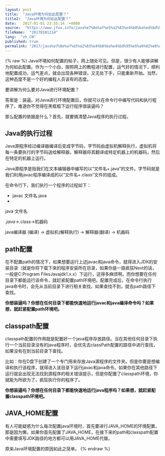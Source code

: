 ```yaml
---
layout: post
title:  "Java环境为何如此配置？"
title2:  "Java环境为何如此配置？"
date:   2017-01-01 23:55:14  +0800
source:  "https://www.jfox.info/java%e7%8e%af%e5%a2%83%e4%b8%ba%e4%bd%95%e5%a6%82%e6%ad%a4%e9%85%8d%e7%bd%ae.html"
fileName:  "20170101214"
lang:  "zh_CN"
published: true
permalink: "2017/java%e7%8e%af%e5%a2%83%e4%b8%ba%e4%bd%95%e5%a6%82%e6%ad%a4%e9%85%8d%e7%bd%ae.html"
---
```

{% raw %}
Java环境如何配置的帖子，网上随处可见。但是，很少有人能够讲解为何如此配置。作为一个小白，按照网上的教程进行配置，运气好的情况下，顺利地配置成功，运气差点，就会出现各种错误，又无处下手，只能重新开始。当然，这种态度不是一个好的编程人员该有的态度。

要讲解为何么要对Java进行环境配置？

答案是：装逼。对Java进行环境配置后，你就可以在命令行中编写代码和执行程序了，难道你不觉得在黑框框下运行程序很装逼吗？

那么配置的依据是什么？首先，就要搞清楚Java程序的执行过程。

## Java的执行过程

Java源程序经过编译器编译后变成字节码，字节码由虚拟机解释执行，虚拟机将每一条要执行的字节码送给解释器，解释器将其翻译成特定机器上的机器码，然后在特定的机器上运行。

Java源程序是指我们在文本编辑器中编写的以“文件名+.java”的文件。字节码就是我们利用javac程序编译成的以“文件名+.class”文件的组成。

在命令行下，我们执行一个程序的过程如下：

- javac 文件名.java 
- 
java 文件名 

*.java→*.class→机器码

 java编译器 (编译) → 虚拟机(解释执行) → 解释器(翻译) → 机器码

## path配置

在不配置path的情况下，如果想要运行上述javac和java命令，就得进入JDK的安装目录（就是你将下载下来的程序安装所在目录，如果你是一路疯狂Next的话，一般是C:Program FilesJavajdk1.x.x）下运行，这得多麻烦啊。而你想要在任何目录下都能运行该命令，就赶紧配置path环境吧。配置完成后，在命令行执行java命令时，会先从当前目录下进行相关查找，如果查找不到，就去path路径下查找。

**你想装逼吗？你想在任何目录下都能快速地运行javac和java编译命令吗？如果想，就赶紧配置path环境吧。**

## classpath配置

classpath配置的作用就是配置好一个java程序存放路径。当在其他任何目录下执行一个当前目录没有的java程序时，会优先去classPath配置的路径中进行查找，如果没有在到当前目录下查找。

比如：你在D盘下创建了一个专门用来存放Java源程序的文件夹。但是你要是想编译和执行该程序，就得进入该目录下运行javac和java命令。如果你在其他路径下运行就会出现无法找到源程序的相关错误提示，但是你配置了classpath环境，你就能为所欲为了，疯狂执行你的程序了。

**你想装逼吗？你想在任何目录下都能快速地运行java程序吗？如果想，就赶紧配置classpath环境吧。**

## JAVA_HOME配置

有人可能疑惑为什么每次配置java环境时，首先要进行JAVA_HOME的环境配置，那是因为懒，如果你首先配置了JAVA_HOME，在接下来的path和classpath配置中需要填写JDK路径的地方都可以用JAVA_HOME代替。

原来Java环境配置的原因如此之简单。
{% endraw %}
